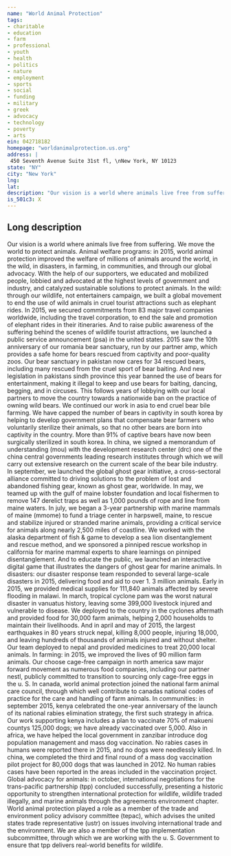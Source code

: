 ```yaml
---
name: "World Animal Protection"
tags:
- charitable
- education
- farm
- professional
- youth
- health
- politics
- nature
- employment
- sports
- social
- funding
- military
- greek
- advocacy
- technology
- poverty
- arts
ein: 042718182
homepage: "worldanimalprotection.us.org"
address: |
 450 Seventh Avenue Suite 31st fl, \nNew York, NY 10123
state: "NY"
city: "New York"
lng: 
lat: 
description: "Our vision is a world where animals live free from suffering. We move the world to protect animals. "
is_501c3: X
---
```


## Long description

Our vision is a world where animals live free from suffering. We move the world to protect animals. Animal welfare programs: in 2015, world animal protection improved the welfare of millions of animals around the world, in the wild, in disasters, in farming, in communities, and through our global advocacy. With the help of our supporters, we educated and mobilized people, lobbied and advocated at the highest levels of government and industry, and catalyzed sustainable solutions to protect animals. In the wild: through our wildlife, not entertainers campaign, we built a global movement to end the use of wild animals in cruel tourist attractions such as elephant rides. In 2015, we secured commitments from 83 major travel companies worldwide, including the travel corporation, to end the sale and promotion of elephant rides in their itineraries. And to raise public awareness of the suffering behind the scenes of wildlife tourist attractions, we launched a public service announcement (psa) in the united states. 2015 saw the 10th anniversary of our romania bear sanctuary, run by our partner amp, which provides a safe home for bears rescued from captivity and poor-quality zoos. Our bear sanctuary in pakistan now cares for 34 rescued bears, including many rescued from the cruel sport of bear baiting. And new legislation in pakistans sindh province this year banned the use of bears for entertainment, making it illegal to keep and use bears for baiting, dancing, begging, and in circuses. This follows years of lobbying with our local partners to move the country towards a nationwide ban on the practice of owning wild bears. We continued our work in asia to end cruel bear bile farming. We have capped the number of bears in captivity in south korea by helping to develop government plans that compensate bear farmers who voluntarily sterilize their animals, so that no other bears are born into captivity in the country. More than 91% of captive bears have now been surgically sterilized in south korea. In china, we signed a memorandum of understanding (mou) with the development research center (drc) one of the china central governments leading research institutes through which we will carry out extensive research on the current scale of the bear bile industry. In september, we launched the global ghost gear initiative, a cross-sectoral alliance committed to driving solutions to the problem of lost and abandoned fishing gear, known as ghost gear, worldwide. In may, we teamed up with the gulf of maine lobster foundation and local fishermen to remove 147 derelict traps as well as 1,000 pounds of rope and line from maine waters. In july, we began a 3-year partnership with marine mammals of maine (mmome) to fund a triage center in harpswell, maine, to rescue and stabilize injured or stranded marine animals, providing a critical service for animals along nearly 2,500 miles of coastline. We worked with the alaska department of fish & game to develop a sea lion disentanglement and rescue method, and we sponsored a pinniped rescue workshop in california for marine mammal experts to share learnings on pinniped disentanglement. And to educate the public, we launched an interactive digital game that illustrates the dangers of ghost gear for marine animals. In disasters: our disaster response team responded to several large-scale disasters in 2015, delivering food and aid to over 1. 3 million animals. Early in 2015, we provided medical supplies for 111,840 animals affected by severe flooding in malawi. In march, tropical cyclone pam was the worst natural disaster in vanuatus history, leaving some 399,000 livestock injured and vulnerable to disease. We deployed to the country in the cyclones aftermath and provided food for 30,000 farm animals, helping 2,000 households to maintain their livelihoods. And in april and may of 2015, the largest earthquakes in 80 years struck nepal, killing 8,000 people, injuring 18,000, and leaving hundreds of thousands of animals injured and without shelter. Our team deployed to nepal and provided medicines to treat 20,000 local animals. In farming: in 2015, we improved the lives of 90 million farm animals. Our choose cage-free campaign in north america saw major forward movement as numerous food companies, including our partner nestl, publicly committed to transition to sourcing only cage-free eggs in the u. S. In canada, world animal protection joined the national farm animal care council, through which well contribute to canadas national codes of practice for the care and handling of farm animals. In communities: in september 2015, kenya celebrated the one-year anniversary of the launch of its national rabies elimination strategy, the first such strategy in africa. Our work supporting kenya includes a plan to vaccinate 70% of makueni countys 125,000 dogs; we have already vaccinated over 5,000. Also in africa, we have helped the local government in zanzibar introduce dog population management and mass dog vaccination. No rabies cases in humans were reported there in 2015, and no dogs were needlessly killed. In china, we completed the third and final round of a mass dog vaccination pilot project for 80,000 dogs that was launched in 2012. No human rabies cases have been reported in the areas included in the vaccination project. Global advocacy for animals: in october, international negotiations for the trans-pacific partnership (tpp) concluded successfully, presenting a historic opportunity to strengthen international protection for wildlife, wildlife traded illegally, and marine animals through the agreements environment chapter. World animal protection played a role as a member of the trade and environment policy advisory committee (tepac), which advises the united states trade representative (ustr) on issues involving international trade and the environment. We are also a member of the tpp implementation subcommittee, through which we are working with the u. S. Government to ensure that tpp delivers real-world benefits for wildlife. 
